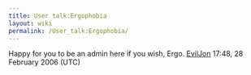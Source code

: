 ```yaml
---
title: User talk:Ergophobia
layout: wiki
permalink: /User_talk:Ergophobia/
---
```


Happy for you to be an admin here if you wish, Ergo.
[EvilJon](/User:EvilJon "wikilink") 17:48, 28 February 2006 (UTC)